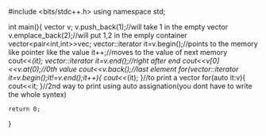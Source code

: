 #include <bits/stdc++.h>
using namespace std;

int main(){
    vector<int> v;
    v.push_back(1);//will take 1 in the empty vector
    v.emplace_back(2);//will put 1,2 in the emply container
    vector<pair<int,int>>vec;
    vector<int>::iterator it=v.begin();//points to the memory like pointer like the value
    it++;//moves to the value of next memory
    cout<<*(it);
    vector<int>::iterator it=v.end();//right after end
    cout<<v[0]<<v.at(0);//0th value
    cout<<v.back();//last element
    for(vector<int>::iterator it=v.begin();it!=v.end();it++){
        cout<<*(it);
    }//to print a vector
    for(auto it:v){
        cout<<it;
    }//2nd way to print using auto assignation(you dont have to write the whole syntex)
    
    return 0;
}
